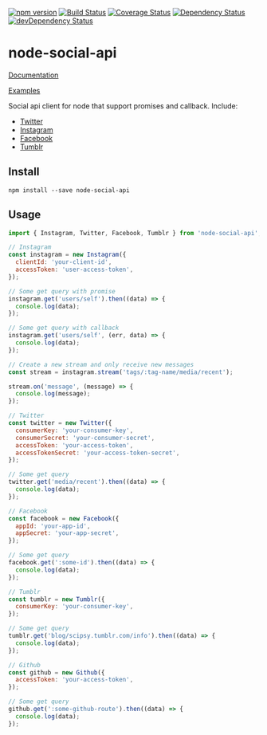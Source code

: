 [![npm version](https://badge.fury.io/js/node-social-api.svg)](https://badge.fury.io/js/node-social-api)
[![Build Status](https://travis-ci.org/pradel/node-social-api.svg?branch=master)](https://travis-ci.org/pradel/node-social-api)
[![Coverage Status](https://coveralls.io/repos/github/pradel/node-social-api/badge.svg?branch=master)](https://coveralls.io/github/pradel/node-social-api?branch=master)
[![Dependency Status](https://david-dm.org/pradel/node-social-api.svg)](https://david-dm.org/pradel/node-social-api)
[![devDependency Status](https://david-dm.org/pradel/node-social-api/dev-status.svg)](https://david-dm.org/pradel/node-social-api#info=devDependencies)

# node-social-api

[Documentation](https://pradel.github.io/node-social-api)

[Examples](https://github.com/pradel/node-social-api/tree/master/examples)

Social api client for node that support promises and callback.
Include:
* [Twitter](https://pradel.github.io/node-social-api/#twitter)
* [Instagram](https://pradel.github.io/node-social-api/#instagram)
* [Facebook](https://pradel.github.io/node-social-api/#facebook)
* [Tumblr](https://pradel.github.io/node-social-api/#tumblr)

## Install

`npm install --save node-social-api`

## Usage

```javascript
import { Instagram, Twitter, Facebook, Tumblr } from 'node-social-api';

// Instagram
const instagram = new Instagram({
  clientId: 'your-client-id',
  accessToken: 'user-access-token',
});

// Some get query with promise
instagram.get('users/self').then((data) => {
  console.log(data);
});

// Some get query with callback
instagram.get('users/self', (err, data) => {
  console.log(data);
});

// Create a new stream and only receive new messages
const stream = instagram.stream('tags/:tag-name/media/recent');

stream.on('message', (message) => {
  console.log(message);
});

// Twitter
const twitter = new Twitter({
  consumerKey: 'your-consumer-key',
  consumerSecret: 'your-consumer-secret',
  accessToken: 'your-access-token',
  accessTokenSecret: 'your-access-token-secret',
});

// Some get query
twitter.get('media/recent').then((data) => {
  console.log(data);
});

// Facebook
const facebook = new Facebook({
  appId: 'your-app-id',
  appSecret: 'your-app-secret',
});

// Some get query
facebook.get(':some-id').then((data) => {
  console.log(data);
});

// Tumblr
const tumblr = new Tumblr({
  consumerKey: 'your-consumer-key',
});

// Some get query
tumblr.get('blog/scipsy.tumblr.com/info').then((data) => {
  console.log(data);
});

// Github
const github = new Github({
  accessToken: 'your-access-token',
});

// Some get query
github.get(':some-github-route').then((data) => {
  console.log(data);
});
```
